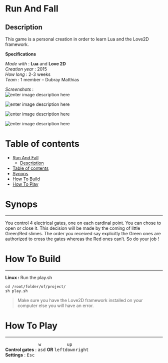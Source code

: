 <!DOCTYPE html>
<html>
<head>
<meta charset="utf-8">
<meta name="viewport" content="width=device-width, initial-scale=1.0">
<title>Hello!</title>
<link rel="stylesheet" href="https://stackedit.io/res-min/themes/base.css" />
<script type="text/javascript" src="https://cdn.mathjax.org/mathjax/latest/MathJax.js?config=TeX-AMS_HTML"></script>
</head>
<body><div class="container"><h1 id="run-and-fall"><strong>Run And Fall</strong></h1>



<h2 id="description">Description</h2>

<p>This game is a personal creation in order to learn Lua and the Love2D framework.</p>

<p><strong>Specifications</strong></p>

<p><em>Made with</em> : <strong>Lua</strong> and <strong>Love 2D</strong> <br>
<em>Creation year</em> : 2015 <br>
<em>How long</em> : 2-3 weeks <br>
<em>Team</em> : 1 member – Dubray Matthias</p>

<p><em>Screenshots</em> :  <br>
<img src="http://matthiasdubray.com/screenshots/gate.png" alt="enter image description here" title=""></p>

<p><img src="http://matthiasdubray.com/screenshots/gate2.png" alt="enter image description here" title=""></p>

<p><img src="http://matthiasdubray.com/screenshots/gate3.png" alt="enter image description here" title=""></p>

<p><img src="http://matthiasdubray.com/screenshots/gate4.png" alt="enter image description here" title=""></p>

<h1 id="table-of-contents">Table of contents</h1>

<p><div class="toc">
<ul>
<li><a href="#run-and-fall">Run And Fall</a><ul>
<li><a href="#description">Description</a></li>
</ul>
</li>
<li><a href="#table-of-contents">Table of contents</a></li>
<li><a href="#synops">Synops</a></li>
<li><a href="#how-to-build">How To Build</a></li>
<li><a href="#how-to-play">How To Play</a></li>
</ul>
</div>
</p>



<h1 id="synops">Synops</h1>

<hr>

<p>You control 4 electrical gates, one on each cardinal point. You can chose to open or close it. This decision will be made by the coming of little Green/Red slimes. The order you received say explicitly the Green ones are authorized to cross the gates whereas the Red ones can’t. So do your job !</p>



<h1 id="how-to-build">How To Build</h1>

<hr>

<p><strong>Linux : </strong> Run the play.sh</p>

<pre><code>cd /root/folder/of/project/
sh play.sh
</code></pre>

<blockquote>
  <p>Make sure you have the Love2D framework installed on your computer else you will have an error.</p>
</blockquote>



<h1 id="how-to-play">How To Play</h1>

<hr>

<p>&nbsp;&nbsp;&nbsp;&nbsp;&nbsp;&nbsp;&nbsp;&nbsp;&nbsp;&nbsp;&nbsp;&nbsp;&nbsp;&nbsp;&nbsp;&nbsp;&nbsp;&nbsp;&nbsp;&nbsp;&nbsp;&nbsp;&nbsp;&nbsp;&nbsp;&nbsp;&nbsp;<kbd>w</kbd>&nbsp;&nbsp;&nbsp;&nbsp;&nbsp;&nbsp;&nbsp;&nbsp;&nbsp;&nbsp;&nbsp;&nbsp;&nbsp;&nbsp;&nbsp;&nbsp;&nbsp;&nbsp;&nbsp;&nbsp;&nbsp;<kbd>up</kbd> <br>
<strong>Control gates</strong> : <kbd>a</kbd><kbd>s</kbd><kbd>d</kbd> <strong>OR</strong> <kbd>left</kbd><kbd>down</kbd><kbd>right</kbd> <br>
<strong>Settings</strong> : <kbd>Esc</kbd></p></div></body>
</html>
